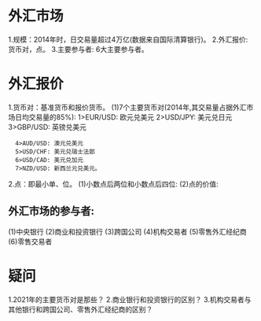 # 外汇市场
  1.规模：2014年时，日交易量超过4万亿(数据来自国际清算银行)。
  2.外汇报价: 货币对，点。
  3.主要参与者: 6大主要参与者。

# 外汇报价
  1.货币对：基准货币和报价货币。
    (1)7个主要货币对(2014年,其交易量占据外汇市场日均交易量的85%):
      1>EUR/USD: 欧元兑美元
      2>USD/JPY: 美元兑日元
      3>GBP/USD: 英镑兑美元

      4>AUD/USD: 澳元兑美元
      5>USD/CHF: 美元兑瑞士法郎
      6>USD/CAD: 美元兑加元
      7>NZD/USD: 新西兰元兑美元。
      
  2.点：即最小单、位。
    (1)小数点后两位和小数点后四位:
    (2)点的价值:  
## 外汇市场的参与者:
  (1)中央银行
  (2)商业和投资银行
  (3)跨国公司
  (4)机构交易者
  (5)零售外汇经纪商
  (6)零售交易者

 # 疑问
 1.2021年的主要货币对是那些？
 2.商业银行和投资银行的区别？
 3.机构交易者与其他银行和跨国公司、零售外汇经纪商的区别？ 
